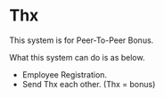# Thx

This system is for Peer-To-Peer Bonus.

What this system can do is as below.

* Employee Registration.
* Send Thx each other. (Thx = bonus)